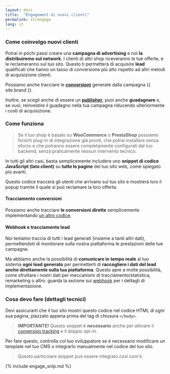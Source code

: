 ```yaml
---
layout: docs
title:  "Engagement di nuovi clienti"
permalink: it/engage
lang: it
---
```

### Come coinvolgo nuovi clienti

Potrai in pochi passi creare una **campagna di advertising** e noi **la distribuiremo sul network**. I clienti di altri shop riceveranno le tue offerte, e le reclameranno sul tuo sito.
Questo ti permetterà di acquisire **lead** qualificati che hanno un tasso di conversione più alto rispetto ad altri metodi di acquisizione clienti.

Possiamo anche tracciare le [**conversioni**](/it/conversions-tracking) generate dalla campagna {{ site.brand }}.

Inoltre, se scegli anche di essere un [**publisher**](/it/monetize), puoi anche **guadagnare** e, se vuoi, reinvestire il guadagno nella tua campagna riducendo ulteriormente i costi di acquisizione.

### Come funziona

> Se il tuo shop è basato su **WooCommerce** o **PrestaShop** possiamo fornirti plug-in di integrazione già pronti, che potrai installare senza sforzo e che potranno essere completamente configurati dal tuo backend, senza praticamente nessun intervento tecnico.

In tutti gli altri casi, basta semplicemente includere uno **snippet di codice JavaScript (lato client)** su **tutte le pagine** del tuo sito web, come spiegato più avanti.

Questo codice traccerà gli utenti che arrivano sul tuo sito e mostrerà loro il popup tramite il quale si può reclamare la loro offerta.

#### Tracciamento conversioni

Possiamo anche tracciare **le conversioni dirette** semplicemente implementando [un altro codice](/it/conversions-tracking).

#### Webhook e tracciamento lead

Noi teniamo traccia di tutti i lead generati (insieme a tanti altri dati), permettendoti di monitorare sulla nostra piattaforma le prestazioni delle tue campagne.

Ma abbiamo anche la possibilità di **comunicare in tempo reale** al tuo sistema **ogni lead generato** per permetterti di **raccogliere i dati del lead anche direttamente sulla tua piattaforma**. Questo apre a molte possibilità, come sfruttare i nostri dati per meccanismi di tracciamento/statistica, remarketing o altro: guarda la sezione sui [webhook](/it/webhook) per i dettagli di implementazione.

### Cosa devo fare (dettagli tecnici)

Devi assicurarti che il tuo sito mostri questo codice nel codice HTML di *ogni* sua pagina, piazzato appena prima del tag di chiusura `</body>`.

> **IMPORTANTE!** Questo snippet è **necessario** anche per attivare il <a href="/it/conversions-tracking">conversion tracking</a> e il doppio opt-in.

Per fare questo, controlla col tuo sviluppatore se è necessario modificare un template nel tuo CMS o integrarlo manualmente nel codice del tuo sito.

> Questo particolare snippet può essere integrato *così com'è*.

{% include engage_snip.md %}
